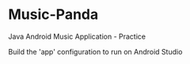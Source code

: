 # Music-Panda
Java Android Music Application - Practice

Build the 'app' configuration to run on Android Studio
